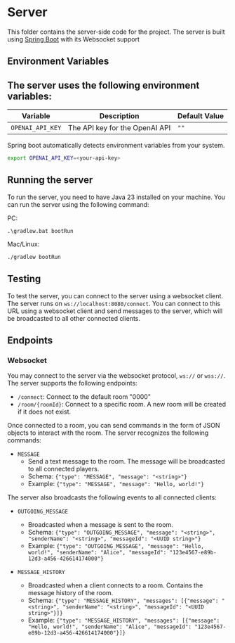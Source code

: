 # Server

This folder contains the server-side code for the project. The server is built using [Spring Boot](https://spring.io/) with its Websocket support

## Environment Variables

## The server uses the following environment variables:

| Variable         | Description                    | Default Value |
| ---------------- | ------------------------------ | ------------- |
| `OPENAI_API_KEY` | The API key for the OpenAI API | `""`          |

Spring boot automatically detects environment variables from your system.

```bash
export OPENAI_API_KEY=<your-api-key>
```

## Running the server

To run the server, you need to have Java 23 installed on your machine. You can run the server using the following command:

PC:

```
.\gradlew.bat bootRun
```

Mac/Linux:

```bash
./gradlew bootRun
```

## Testing

To test the server, you can connect to the server using a websocket client. The server runs on `ws://localhost:8080/connect`.
You can connect to this URL using a websocket client and send messages to the server, which will be broadcasted to all other connected clients.

## Endpoints

### Websocket

You may connect to the server via the websocket protocol, `ws://` or `wss://`. The server supports the following endpoints:

- `/connect`: Connect to the default room "0000"
- `/room/{roomId}`: Connect to a specific room. A new room will be created if it does not exist.

Once connected to a room, you can send commands in the form of JSON objects to interact with the room. The server recognizes the following commands:

- `MESSAGE`
  - Send a text message to the room. The message will be broadcasted to all connected players.
  - Schema: `{"type": "MESSAGE", "message": "<string>"}`
  - Example: `{"type": "MESSAGE", "message": "Hello, world!"}`

The server also broadcasts the following events to all connected clients:

- `OUTGOING_MESSAGE`

  - Broadcasted when a message is sent to the room.
  - Schema: `{"type": "OUTGOING_MESSAGE", "message": "<string>", "senderName": "<string>", "messageId": "<UUID string>"}`
  - Example: `{"type": "OUTGOING_MESSAGE", "message": "Hello, world!", "senderName": "Alice", "messageId": "123e4567-e89b-12d3-a456-426614174000"}`

- `MESSAGE_HISTORY`
  - Broadcasted when a client connects to a room. Contains the message history of the room.
  - Schema: `{"type": "MESSAGE_HISTORY", "messages": [{"message": "<string>", "senderName": "<string>", "messageId": "<UUID string>"}]}`
  - Example: `{"type": "MESSAGE_HISTORY", "messages": [{"message": "Hello, world!", "senderName": "Alice", "messageId": "123e4567-e89b-12d3-a456-426614174000"}]}`
